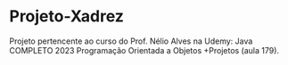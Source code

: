 # Projeto-Xadrez
Projeto pertencente ao curso do Prof. Nélio Alves na Udemy: Java COMPLETO 2023 Programação Orientada a Objetos +Projetos (aula 179).
